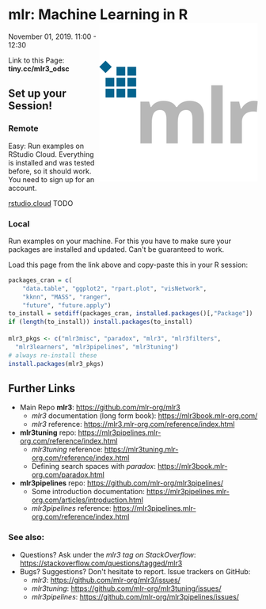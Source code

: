 
# mlr: Machine Learning in R <img src="mlr.png" align="right" />

November 01, 2019. 11:00 - 12:30

Link to this Page: **tiny.cc/mlr3_odsc**

## Set up your Session!

### Remote

Easy: Run examples on RStudio Cloud. Everything is installed and was tested before, so it should work. You need to sign up for an account.

[rstudio.cloud](rstudio.cloud) TODO

### Local

Run examples on your machine. For this you have to make sure your packages are installed and updated. Can't be guaranteed to work.

Load this page from the link above and copy-paste this in your R session:

```r
packages_cran = c(
    "data.table", "ggplot2", "rpart.plot", "visNetwork",
    "kknn", "MASS", "ranger",
    "future", "future.apply")
to_install = setdiff(packages_cran, installed.packages()[,"Package"])
if (length(to_install)) install.packages(to_install)

mlr3_pkgs <- c("mlr3misc", "paradox", "mlr3", "mlr3filters",
  "mlr3learners", "mlr3pipelines", "mlr3tuning")
# always re-install these
install.packages(mlr3_pkgs)
```

## Further Links

- Main Repo **mlr3**: https://github.com/mlr-org/mlr3
  - *mlr3* documentation (long form book): https://mlr3book.mlr-org.com/
  - *mlr3* reference: https://mlr3.mlr-org.com/reference/index.html
- **mlr3tuning** repo: https://mlr3pipelines.mlr-org.com/reference/index.html
  - *mlr3tuning* reference: https://mlr3tuning.mlr-org.com/reference/index.html
  - Defining search spaces with *paradox*: https://mlr3book.mlr-org.com/paradox.html
- **mlr3pipelines** repo: https://github.com/mlr-org/mlr3pipelines/
  - Some introduction documentation: https://mlr3pipelines.mlr-org.com/articles/introduction.html
  - *mlr3pipelines* reference: <https://mlr3pipelines.mlr-org.com/reference/index.html>

### See also:
- Questions? Ask under the *mlr3 tag on StackOverflow*: https://stackoverflow.com/questions/tagged/mlr3
- Bugs? Suggestions? Don't hesitate to report. Issue trackers on GitHub:
  - *mlr3*: https://github.com/mlr-org/mlr3/issues/
  - *mlr3tuning*: https://github.com/mlr-org/mlr3tuning/issues/
  - *mlr3pipelines*: https://github.com/mlr-org/mlr3pipelines/issues/
